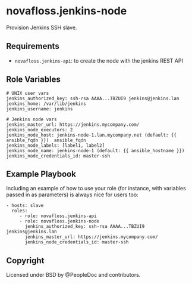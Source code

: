 novafloss.jenkins-node
======================

Provision Jenkins SSH slave.


Requirements
------------

- `novafloss.jenkins-api`: to create the node with the jenkins REST API


Role Variables
--------------

    # UNIX user vars
    jenkins_authorized_key: ssh-rsa AAAA...TBZUI9 jenkins@jenkins.lan
    jenkins_home: /var/lib/jenkins
    jenkins_username: jenkins

    # Jenkins node vars
    jenkins_master_url: https://jenkins.mycompany.com/
    jenkins_node_executors: 2
    jenkins_node_host: jenkins-node-1.lan.mycompany.net (default: {{ ansible_fqdn }})  ansible_fqdn
    jenkins_node_labels: [label1, label2]
    jenkins_node_name: jenkins-node-1 (default: {{ ansible_hostname }})
    jenkins_node_credentials_id: master-ssh


Example Playbook
----------------

Including an example of how to use your role (for instance, with variables passed in as parameters) is always nice for users too:

    - hosts: slave
      roles:
         - role: novafloss.jenkins-api
         - role: novafloss.jenkins-node
           jenkins_authorized_key: ssh-rsa AAAA...TBZUI9 jenkins@jenkins.lan
           jenkins_master_url: https://jenkins.mycompany.com/
           jenkins_node_credentials_id: master-ssh


Copyright
---------

Licensed under BSD by @PeopleDoc and contributors.
